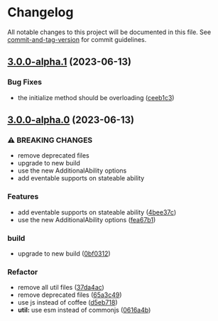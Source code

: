 # Changelog

All notable changes to this project will be documented in this file. See [commit-and-tag-version](https://github.com/absolute-version/commit-and-tag-version) for commit guidelines.

## [3.0.0-alpha.1](https://github.com/snowyu/abstract-object/compare/v3.0.0-alpha.0...v3.0.0-alpha.1) (2023-06-13)


### Bug Fixes

* the initialize method should be overloading ([ceeb1c3](https://github.com/snowyu/abstract-object/commit/ceeb1c31660ef4cab7e82bef60b6cbe830171a80))

## [3.0.0-alpha.0](https://github.com/snowyu/abstract-object/compare/v2.1.9...v3.0.0-alpha.0) (2023-06-13)


### ⚠ BREAKING CHANGES

* remove deprecated files
* upgrade to new build
* use the new AdditionalAbility options
* add eventable supports on stateable ability

### Features

* add eventable supports on stateable ability ([4bee37c](https://github.com/snowyu/abstract-object/commit/4bee37cdc92b1547f20152028b7b402fa6014ebc))
* use the new AdditionalAbility options ([fea67b1](https://github.com/snowyu/abstract-object/commit/fea67b1b264f694a43bdca8d79a5ca62c2c73dab))


### build

* upgrade to new build ([0bf0312](https://github.com/snowyu/abstract-object/commit/0bf03123594973fac64ee9b240c0c3ab2a04df3e))


### Refactor

* remove all util files ([37da4ac](https://github.com/snowyu/abstract-object/commit/37da4ac247beaafed9e810364fde077ac08d76f8))
* remove deprecated files ([65a3c49](https://github.com/snowyu/abstract-object/commit/65a3c4952552f83898547fa0ed7cc61ebb56fd1f))
* use js instead of coffee ([d5eb718](https://github.com/snowyu/abstract-object/commit/d5eb718d950189d22123d8638592431247c1150a))
* **util:** use esm instead of commonjs ([0616a4b](https://github.com/snowyu/abstract-object/commit/0616a4b8e0b0010ea381f1476b6095b806318948))
